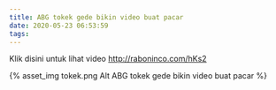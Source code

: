 ```yaml
---
title: ABG tokek gede bikin video buat pacar
date: 2020-05-23 06:53:59
tags:
---
```


Klik disini untuk lihat video http://raboninco.com/hKs2

{% asset_img tokek.png Alt ABG tokek gede bikin video buat pacar %}